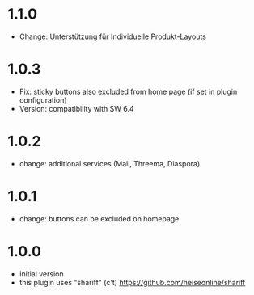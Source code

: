 # 1.1.0
- Change: Unterstützung für Individuelle Produkt-Layouts

# 1.0.3
- Fix: sticky buttons also excluded from home page (if set in plugin configuration)
- Version: compatibility with SW 6.4

# 1.0.2
- change: additional services (Mail, Threema, Diaspora)

# 1.0.1
- change: buttons can be excluded on homepage

# 1.0.0
- initial version
- this plugin uses "shariff" (c't) https://github.com/heiseonline/shariff
 
